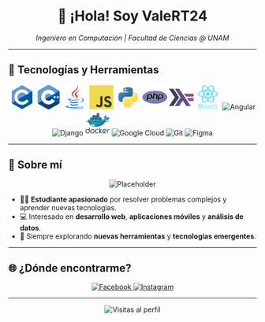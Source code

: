 <h1 align="center">👋 ¡Hola! Soy ValeRT24</h1>
<p align="center">
  <em>Ingeniero en Computación | Facultad de Ciencias @ UNAM</em>
</p>

---

## 🚀 Tecnologías y Herramientas

<div align="center">
  <img src="https://raw.githubusercontent.com/devicons/devicon/master/icons/c/c-original.svg" alt="C" width="50" height="50"/>
  <img src="https://raw.githubusercontent.com/devicons/devicon/master/icons/cplusplus/cplusplus-original.svg" alt="C++" width="50" height="50"/>
  <img src="https://raw.githubusercontent.com/devicons/devicon/master/icons/java/java-original.svg" alt="Java" width="50" height="50"/>
  <img src="https://raw.githubusercontent.com/devicons/devicon/master/icons/javascript/javascript-original.svg" alt="JavaScript" width="50" height="50"/>
  <img src="https://raw.githubusercontent.com/devicons/devicon/master/icons/python/python-original.svg" alt="Python" width="50" height="50"/>
  <img src="https://raw.githubusercontent.com/devicons/devicon/master/icons/php/php-original.svg" alt="PHP" width="50" height="50"/>
  <img src="https://raw.githubusercontent.com/devicons/devicon/master/icons/haskell/haskell-original.svg" alt="Haskell" width="50" height="50"/>
  <img src="https://raw.githubusercontent.com/devicons/devicon/master/icons/react/react-original-wordmark.svg" alt="React" width="50" height="50"/>
  <img src="https://angular.io/assets/images/logos/angular/angular.svg" alt="Angular" width="50" height="50"/>
  <img src="https://cdn.worldvectorlogo.com/logos/django.svg" alt="Django" width="50" height="50"/>
  <img src="https://raw.githubusercontent.com/devicons/devicon/master/icons/docker/docker-original-wordmark.svg" alt="Docker" width="50" height="50"/>
  <img src="https://www.vectorlogo.zone/logos/google_cloud/google_cloud-icon.svg" alt="Google Cloud" width="50" height="50"/>
  <img src="https://www.vectorlogo.zone/logos/git-scm/git-scm-icon.svg" alt="Git" width="50" height="50"/>
  <img src="https://www.vectorlogo.zone/logos/figma/figma-icon.svg" alt="Figma" width="50" height="50"/>
</div>

---

## 🎯 Sobre mí

<p align="center">
  <img src="https://user-images.githubusercontent.com/12345678/123456789-modern-design-placeholder.png" alt="Placeholder" width="80%" />
</p>

- 🧑‍🎓 **Estudiante apasionado** por resolver problemas complejos y aprender nuevas tecnologías.  
- 💻 Interesado en **desarrollo web**, **aplicaciones móviles** y **análisis de datos**.  
- 🌱 Siempre explorando **nuevas herramientas** y **tecnologías emergentes**.  

---

## 🌐 ¿Dónde encontrarme?

<div align="center">
  <a href="https://www.facebook.com/Vale RT" target="_blank">
    <img src="https://img.shields.io/badge/Facebook-%231877F2.svg?style=for-the-badge&logo=facebook&logoColor=white" alt="Facebook">
  </a>
  <a href="https://www.instagram.com/valrt24" target="_blank">
    <img src="https://img.shields.io/badge/Instagram-%23E4405F.svg?style=for-the-badge&logo=instagram&logoColor=white" alt="Instagram">
  </a>
</div>

---

<div align="center">
  <img src="https://visitor-badge.glitch.me/badge?page_id=ValeRT24.ValeRT24" alt="Visitas al perfil">
</div>
